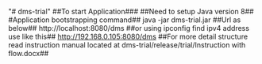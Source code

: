 "# dms-trial" 
##To start Application###
##Need to setup Java version 8##
#Application bootstrapping command##
java -jar dms-trial.jar
##Url as below##
http://localhost:8080/dms
##or using ipconfig find ipv4 address use like this##
http://192.168.0.105:8080/dms
##For more detail structure read instruction manual located at dms-trial/release/trial/Instruction with flow.docx##
